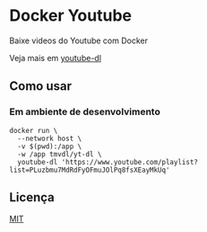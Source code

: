 # Docker Youtube

Baixe videos do Youtube com Docker

Veja mais em [youtube-dl](https://github.com/ytdl-org/youtube-dl)

## Como usar

### Em ambiente de desenvolvimento

```
docker run \
  --network host \
  -v $(pwd):/app \
  -w /app tmvdl/yt-dl \
  youtube-dl 'https://www.youtube.com/playlist?list=PLuzbmu7MdRdFyOFmuJOlPq8fsXEayMkUq'
```

## Licença

[MIT](./LICENSE)
